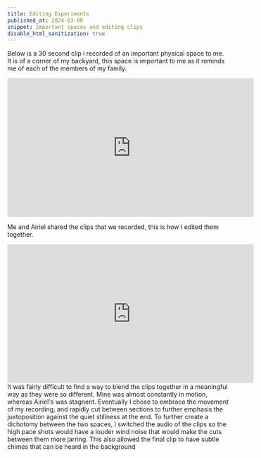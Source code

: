 ```yaml
---
title: Editing Experiments 
published_at: 2024-03-08
snippet: Important spaces and editing clips
disable_html_sanitization: true
---
```

Below is a 30 second clip i recorded of an important physical space to me. It is of a corner of my backyard, this space is important to me as it reminds me of each of the members of my family. 
<iframe width="560" height="315" src="https://www.youtube.com/embed/ghdzJQzL4_k?si=P3VHNX0r94cxs32L" title="YouTube video player" frameborder="0" allow="accelerometer; autoplay; clipboard-write; encrypted-media; gyroscope; picture-in-picture; web-share" allowfullscreen></iframe>

Me and Airiel shared the clips that we recorded, this is how I edited them together. 
<iframe width="560" height="315" src="https://www.youtube.com/embed/n6krpn7tBaU?si=B3RiRkdsNFMOykvS" title="YouTube video player" frameborder="0" allow="accelerometer; autoplay; clipboard-write; encrypted-media; gyroscope; picture-in-picture; web-share" allowfullscreen></iframe>
It was fairly difficult to find a way to blend the clips together in a meaningful way as they were so different. Mine was almost constantly in motion, whereas Airiel's was stagnent. Eventually I chose to embrace the movement of my recording, and rapidly cut between sections to further emphasis the juxtoposition against the quiet stillness at the end. 
To further create a dichotomy between the two spaces, I switched the audio of the clips so the high pace shots would have a louder wind noise that would make the cuts between them more jarring. This also allowed the final clip to have subtle chimes that can be heard in the background